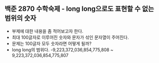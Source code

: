 ## 백준 2870 수학숙제 - long long으로도 표현할 수 없는 범위의 숫자
- 부제에 대한 내용을 좀 적어보고자 한다.
- 최대 100글자로 이루어진 숫자와 문자가 섞인 문자열이 주어진다.
- 문제는 100글자 모두 숫자라면 어떻게 될까?
- long long의 범위다. -9,223,372,036,854,775,808 ~ 9,223,372,036,854,775,807
